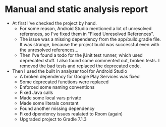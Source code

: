 # Manual and static analysis report

* At first I've checked the project by hand.
  * For some reason, Android Studio mentioned a lot of unresolved references, so I've fixed them in "Fixed Unresolved References".
  * The issue was a missing dependency from the app/build.gradle file. It was strange, because the project build was successful even with the unresolved references...  
  * Then I've found a todo for the jUnit test runner, which used deprecated stuff. I also found some commented out, broken tests. I removed the bad tests and replaced the deprecated code.
* Then I used the built in analyzer tool for Android Studio
  * A broken dependency for Google Play Services was fixed
  * Some deprecated functions were replaced
  * Enforced some naming conventions
  * Fixed Java calls
  * Made some local vars private
  * Made some literals constant
  * Found another missing dependency
  * Fixed dpendency issues realated to Room (again)
  * Upgraded project to Gradle 7.1.3
  